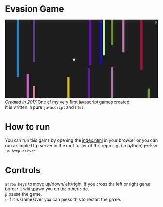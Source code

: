 # Evasion Game
![evasion game](./img/evasion_game.PNG)
*Created in 2017*
One of my very first javascript games created.<br>
It is written in pure `javascript` and `html`.

# How to run
You can run this game by opening the [index.html](./index.html) in your browser or you can run a simple http server in the root folder of this repo e.g. (in python) `python -m http.server`

# Controls
`arrow keys` to move up/down/left/right. If you cross the left or right game border it will spawn you on the other side.<br>
`p` pause the game.<br>
`r` if it is Game Over you can press this to restart the game.
